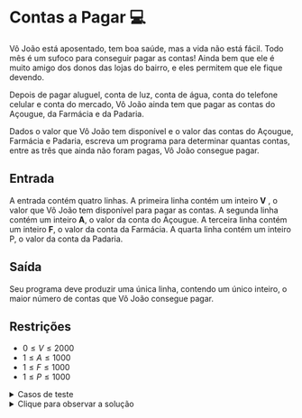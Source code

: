 # Contas a Pagar :computer:

Vô João está aposentado, tem boa saúde, mas a vida não está fácil. Todo mês é um sufoco para conseguir pagar as contas! Ainda bem que ele é muito amigo dos donos das lojas do bairro, e eles permitem que ele fique devendo.

Depois de pagar aluguel, conta de luz, conta de água, conta do telefone celular e conta do mercado, Vô João ainda tem que pagar as contas do Açougue, da Farmácia e da Padaria.

Dados o valor que Vô João tem disponível e o valor das contas do Açougue, Farmácia e Padaria, escreva um programa para determinar quantas contas, entre as três que ainda não foram pagas, Vô João consegue pagar.

## **Entrada**
A entrada contém quatro linhas. A primeira linha contém um inteiro **V** , o valor que Vô João tem disponível para pagar as contas. A segunda linha contém um inteiro **A**, o valor da conta do Açougue.
A terceira linha contém um inteiro **F**, o valor da conta da Farmácia. A quarta linha contém um inteiro P, o valor da conta da Padaria.


## Saída

Seu programa deve produzir uma única linha, contendo um único inteiro, o maior número de contas que Vô João consegue pagar.

## Restrições

* $` 0 \leq V \leq 2000`$
* $` 1 \leq A \leq 1000`$
* $` 1 \leq F \leq 1000 `$
* $` 1 \leq P \leq 1000 `$



<details>

<summary>Casos de teste</summary>

## Solução em python
#### por [Jaime Willian Carneiro da Silva ](https://github.com/JaimeWillianCarneiro/)


~~~python
100
30
40
30
~~~


</details>

<details>

<summary>Clique para observar a solução</summary>

## Solução em python
#### por [Jaime Willian Carneiro da Silva ](https://github.com/JaimeWillianCarneiro/)


~~~python

v = int(input())
a = int(input())
f = int(input())
p = int(input())


maiorNumero = 0 

dividas = [a, f, p]
dividas = sorted(dividas)


if sum(dividas) <=v:
    maiorNumero = 3

else:
    if v < dividas[0]:
        maiorNumero = 0 
    elif v >= sum(dividas[0:2]):
        maiorNumero = 2
    else:
        maiorNumero =1
        
    
print(maiorNumero)

~~~


</details>

